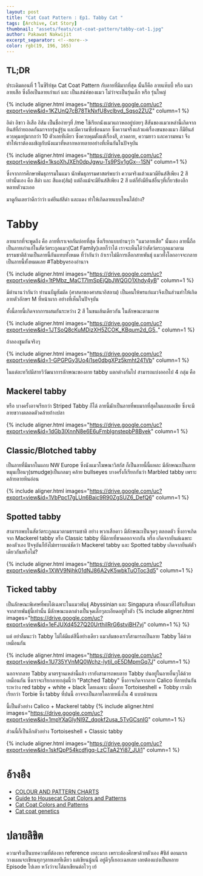 ```yaml
---
layout: post
title: "Cat Coat Pattern : Ep1. Tabby Cat "
tags: [Archive, Cat Story]
thumbnail: "assets/feats/cat-coat-pattern/tabby-cat-1.jpg"
author: Pakawat Nakwijit
excerpt_separator: <!--more-->
color: rgb(19, 196, 165)
---
```


## TL;DR

ประเดิมตอนที่ 1 ในซีรีย์ชุด Cat Coat Pattern กับลายที่มีมากที่สุด นั้นก็คือ ลายแท๊บบี้ หรือ แมวลายเสือ ซึ่งถือเป็นลายเก่าแก่ และ เป็นเสน่ห์ของแมว ไม่ว่าจะเป็นรุ่นเล็ก หรือ รุ่นใหญ่

<!--more-->

{% include aligner.html images="https://drive.google.com/uc?export=view&id=1KZUnQ7cB78TkNxfU8vclbvd_Sqso2ZUZ" column=1 %}

อิดำ อิขาว อิเสือ อิส้ม เป็นชื่อง่ายๆที่ /me ใช้เรียกนังแมวแถวหออยู่บ่อยๆ สีสันของแมวเหล่านี้เกิดจากยีนส์ที่ถ่ายถอดกันมาจากรุ่นสู่รุ่น และมีความซับซ้อนมาก ซึ่งความจริงแล้วแค่เรื่องขนของแมว ก็มียีนส์ควบคุมอยู่มากกว่า 10 ตัวเลยทีเดียว ซึ่งควบคุมตั้งแต่เรื่องสี, ลวดลาย, ความยาว และความหนา จึงทำให้เราต้องเผชิญกับนังแมวที่หลากหลายลายอย่างที่เห็นกันในปัจจุบัน

{% include aligner.html images="https://drive.google.com/uc?export=view&id=1ksoXhJXEh0dpJgwu-Ts9PSv1gGx--1SN" column=1 %}

ซึ่งจากการศึกษาพันธุกรรมในแมว นักพันธุกรรมศาสตร์พบว่า ความจริงแล้วแมวมียีนส์สีเพียง 2 สีเท่านั้นเอง คือ สีดำ และ สีแดง(ส้ม) แต่ถึงแม้จะมียีนส์สีเพียง 2 สี แต่ก็ยังมียีนส์อื่นๆที่เกี่ยวข้องอีกหลายตัวนะเออ

มาดูกันเลยว่าดีกว่าว่า แค่ยีนส์สีดำ และแดง ทำให้เกิดลายแบบไหนได้บ้าง?

# Tabby

ลายแรกที่จะพูดถึง คือ ลายที่เราเจอกันบ่อยที่สุด ซึ่งเรียกแบบบ้านๆว่า "แมวลายเสือ" นั้นเอง ลายนี้ถือเป็นลายเก่าแก่ในสัตว์ตระกูลแมว(Cat Family)เลยก็ว่าได้ เราจะเห็นได้ว่าสัตว์ตระกูลแมวตามธรรมชาติล้วนเป็นลายนี้กันแทบทั้งหมด ที่ว่ากันว่า ถ้าเราไม่มีการเลือกสายพันธุ์ แมวทั้งโลกอาจจะกลายเป็นลายนี้ทั้งหมดเลย <span class="tag-en">#Tabbyครองอำนาจ</span>

{% include aligner.html images="https://drive.google.com/uc?export=view&id=1tPMbz_MaCT7lmSpEjQbJWQGO1Xhdy4yB" column=1 %}

มีตำนานว่ากันว่า ท่านนบีมูฮัมมัด (ศาสดาของศาสนาอิสลาม) เป็นคนให้พรแก่แมวจึงเป็นส่วนทำให้เกิดลายตัวอักษร M ที่หน้าผาก อย่างที่เห็นในปัจจุบัน

ทั้งนี้ลายนี้เกิดจากการผสมกันระหว่าง 2 สี ในขนเส้นเดียวกัน ในลักษณะตามภาพ

{% include aligner.html images="https://drive.google.com/uc?export=view&id=1JTSoQ8cKuMDizXH5ZCOK_KBqum2d_G5_" column=1 %}

ถ้าลองซูมกันจริงๆ

{% include aligner.html images="https://drive.google.com/uc?export=view&id=1-GPGPGy3Uo4i1se0dbgXPz5kmht241Vb" column=1 %}

ในแต่ละทวีปมีสายวิวัฒนาการลักษณะของลาย tabby แตกต่างกันไป สามารถแบ่งออกไป 4 กลุ่ม คือ

## Mackerel tabby

หรือ บางครั้งอาจเรียกว่า Striped Tabby ก็ได้ ลายนี้มักเป็นลายที่พบมากที่สุดในแถบเอเชีย ซึ่งจะมีลายขวางตลอดตัวคล้ายก้างปลา

{% include aligner.html images="https://drive.google.com/uc?export=view&id=1dGb3IXnnN8e6E6uFmbIgnstepbP8Bvek" column=1 %}

## Classic/Blotched tabby

เป็นลายที่มีมากในแถบ NW Europe ซึ่งนังแมวโฆษณาวิสกัส ก็เป็นลายนี้นี้แหละ มีลักษณะเป็นลายหมุนเปื้อนๆ(smudge)เป็นกลมๆ คล้าย bullseyes บางครั้งก็เรียกกันว่า Marbled tabby เพราะคล้ายลายหินอ่อน

{% include aligner.html images="https://drive.google.com/uc?export=view&id=1VbPpc17gLUn6Baic9R90ZgSUZ6_DefQ6" column=1 %}

## Spotted tabby

สามารถพบในสัตว์ตระกูลแมวตามธรรมชาติ อย่าง พวกเสือดาว มีลักษณะเป็นจุดๆ ตลอดตัว ซึ่งอาจเกิดจาก Mackerel tabby หรือ Classic tabby ที่มีลายที่ขาดออกจากกัน หรือ เกิดจากยีนต์เฉพาะของตัวเอง ปัจจุบันก็ยังไม่ทราบแน่ชัดว่า Mackerel tabby และ Spotted tabby เกิดจากยีนต์ตัวเดียวกันหรือไม่?

{% include aligner.html images="https://drive.google.com/uc?export=view&id=1XWV9Njhk01dNJ86A2yK5wbkTuOToc3d5" column=1 %}

## Ticked tabby

เป็นลักษณะพิเศษที่พบได้เฉพาะในแมวพันธุ์ Abyssinian และ Singapura หรือแมวที่ได้รับสืบมาจากสายพันธุ์นี้เท่านั้น มีลักษณะแตกต่างเป็นจุดเล็กๆละเอียดอยู่ทั่วตัว
{% include aligner.html images="https://drive.google.com/uc?export=view&id=1eFJUXd4527Q20UrthiIRrG6stviBH7vj" column=1 %}
%}

แต่ อย่าลืมนะว่า Tabby ไม่ได้มีแต่สีนี้อย่างเดียว แมวส้มของเราก็สามารถเป็นลาย Tabby ได้ด้วยเหมือนกัน

{% include aligner.html images="https://drive.google.com/uc?export=view&id=1U735YVnMQ0Wchz-Iytil_oE5DMpmGq7J" column=1 %}

นอกจากลาย Tabby มาตรฐานเหล่านี้แล้ว เรายังสามารถพบลาย Tabby ปนอยู่ในลายอื่นๆได้ด้วยเหมือนกัน ซึ่งเราจะเรียกลายกลุ่มนี้ว่า "Patched Tabby" ซึ่งอาจเกิดจากลาย Calico ที่ลายปนกันระหว่าง red tabby + white + black โดยเฉพาะ เมื่อลาย Tortoiseshell + Tobby เรามักเรียกว่า Torbie ซึ่ง tabby ที่ปนนี้ อาจจะเป็นลายใดลายหนึ่งใน 4 แบบด้านบน

นี้เป็นตัวอย่าง Calico + Mackerel tabby
{% include aligner.html images="https://drive.google.com/uc?export=view&id=1mpYXaGIyNI9Z_dqokf2usa_5TvGCsnIG" column=1 %}

ส่วนนี้ก็เป็นอีกตัวอย่าง Tortoiseshell + Classic tabby

{% include aligner.html images="https://drive.google.com/uc?export=view&id=1skfQpP54kcdfjgq-LzCTaA2Yi87_JUi1" column=1 %}

# อ้างอิง
* [COLOUR AND PATTERN CHARTS](http://messybeast.com/colour-charts.htm)
* [Guide to Housecat Coat Colors and Patterns](http://www.cedarseed.com/tutorials/catcol.html)
* [Cat Coat Colors and Patterns](http://www.thecatsite.com/a/cat-coat-colors-and-patterns)
* [Cat coat genetics](https://en.wikipedia.org/wiki/Cat_coat_genetics)

# ปลายลิขิต

ความจริงเป็นบทความที่ต้องหา reference เยอะมาก เพราะต้องศึกษาด้วยตัวเอง <span class="tag-en">#ชิส์</span> ตอนแรกวางแผนจะเขียนทุกๆลายเลยทีเดียว แต่เขียนนู้นนี้ อยู่ดีๆก็เยอะเฉยเลย เลยต้องแบ่งเป็นหลาย Episode ไปเลย หวังว่าจะได้มาเขียนต่อไวๆ เย้
